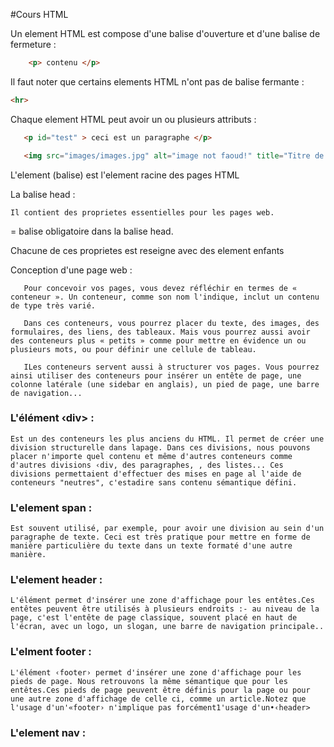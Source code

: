 #Cours HTML

Un element HTML est compose d'une balise d'ouverture et d'une balise de fermeture :
``` html
    <p> contenu </p>
```
Il faut noter que certains elements HTML n'ont pas de balise fermante :
``` html
<hr>
```

Chaque element HTML peut avoir un ou plusieurs attributs :

```html
   <p id="test" > ceci est un paragraphe </p>

   <img src="images/images.jpg" alt="image not faoud!" title="Titre de l'image">

   ```

L'element (balise) </html> est l'element racine des pages HTML

   La balise head : 
   ```
   Il contient des proprietes essentielles pour les pages web.
   ```
<title>Titre</title> = balise obligatoire dans la balise head.

   Chacune de ces proprietes est reseigne avec des element enfants


   Conception d'une page web :
```
   Pour concevoir vos pages, vous devez réfléchir en termes de « conteneur ». Un conteneur, comme son nom l'indique, inclut un contenu de type très varié.

   Dans ces conteneurs, vous pourrez placer du texte, des images, des formulaires, des liens, des tableaux. Mais vous pourrez aussi avoir des conteneurs plus « petits » comme pour mettre en évidence un ou plusieurs mots, ou pour définir une cellule de tableau.
   
   ILes conteneurs servent aussi à structurer vos pages. Vous pourrez ainsi utiliser des conteneurs pour insérer un entête de page, une colonne latérale (une sidebar en anglais), un pied de page, une barre de navigation...
```

### L'élément ‹div> :
```
Est un des conteneurs les plus anciens du HTML. Il permet de créer une division structurelle dans lapage. Dans ces divisions, nous pouvons placer n'importe quel contenu et même d'autres conteneurs comme d'autres divisions ‹div, des paragraphes, , des listes... Ces divisions permettaient d'effectuer des mises en page al l'aide de conteneurs "neutres", c'estadire sans contenu sémantique défini.
```


### L'element span :
```
Est souvent utilisé, par exemple, pour avoir une division au sein d'un paragraphe de texte. Ceci est très pratique pour mettre en forme de manière particulière du texte dans un texte formaté d'une autre manière.
```

### L'element header :
```
L'élément permet d'insérer une zone d'affichage pour les entêtes.Ces entêtes peuvent être utilisés à plusieurs endroits :- au niveau de la page, c'est l'entête de page classique, souvent placé en haut de l'écran, avec un logo, un slogan, une barre de navigation principale..
```
### L'elment footer :
```
L'élément ‹footer› permet d'insérer une zone d'affichage pour les pieds de page. Nous retrouvons la même sémantique que pour les entêtes.Ces pieds de page peuvent être définis pour la page ou pour une autre zone d'affichage de celle ci, comme un article.Notez que l'usage d'un'«footer› n'implique pas forcément1'usage d'un•‹header>
```

### L'element nav :
```

```